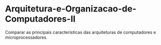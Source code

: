 # Arquitetura-e-Organizacao-de-Computadores-II
Comparar as principais características das arquiteturas de computadores e microprocessadores.

